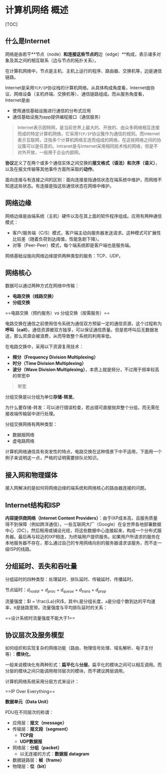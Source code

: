 # 计算机网络 概述

[TOC]



## 什么是Internet

网络是由若干**节点（node）**和连接这些节点的**边（edge）**构成，表示诸多对象及其之间的相互联系（边与节点的拓扑关系）。

在计算机网络中，节点是主机、主机上运行的程序、路由器、交换机等，边是通信链路。

Internet是采用`TCP/IP`协议栈的计算机网络。从具体构成角度看，Internet由协议、网络设备（主机终端、交换机等）、通信链路组成。而从服务角度看，Internet是由

- 使用通信基础设施进行通信的分布式应用
- 通信基础设施为app提供编程接口（通信服务）



> Internet表示因特网，是当前世界上最大的、开放的、由众多网络相互连接而成的特定计算机网络，它采用`TCP/IP`协议簇作为通信的规则。而internet表示互联网，泛指多个计算机网络互连而组成的网络，在这些网络之间的协议簇可以是任意的。intranet是与Internet采用相同技术栈的网络，但是不对外开放，一般用于企业内部网。



**协议**定义了在两个或多个通信实体之间交换的**报文格式（语法）**和**次序（语义）**，以及在报文传输等其他事件方面所采取的**动作**。



面向连接与有连接之间的区别：面向连接是指通信状态在端系统中维护，而网络不知道这些状态。有连接是指这些通信状态在网络中维护。

## 网络边缘

网络边缘是由端系统（主机）硬件以及在其上面的软件程序组成。应用有两种通信模式：

- 客户/服务端（C/S）模式，客户端主动向服务器发送请求。这种模式可扩展性比较差（随着负荷到达阈值，性能急剧下降）。
- 对等（Peer-Peer）模式，每个端系统即是客户端也是服务端。



网络基础设施向网络边缘提供两种类型的服务：TCP、UDP。

## 网络核心

数据可以通过两种方式在网络中传输：

- **电路交换（线路交换）**
- **分组交换**

==电路交换（预约服务）vs 分组交换（按需服务）==

电路交换在通信之前使用信令系统为通信双方预留一定的通信资源，这个过程称为**呼叫（call）**。通信资源被双方独享，可以保证通信质量。但是若呼叫后无数据发送，那么资源会被浪费，从而导致整个系统的利用率低。

在电路交换中，采用以下资源复用技术：

- **频分（Frequency Division Multiplexing）**
- **时分（Time Division Multiplexing）**
- **波分（Wave Division Multiplexing）**，本质上就是频分，不过用于频率较高的带宽中

> 带宽

分组交换是以分组为单位**存储-转发**。

为什么要存储-转发：可以进行错误检查，若出错可直接抛弃整个分组，而无需在接收端传输层中进行处理。

分组交换网络有两种类型：

- 数据报网络
- 虚电路网络



计算机网络通信具有突发性的特点，电路交换在这种情景下中不适用，下面用一个例子来说明这一点，严格的证明需要排队论知识。





## 接入网和物理媒体

接入网解决的是如何将网络边缘的端系统和网络核心的路由器连接的问题。

## Internet结构和ISP

**内容提供商网络（Internet Content Providers）**：由于IXP成本高，且服务质量得不到保障（例如跨洋通信）。一些互联网大厂（Google）在全世界各地部署数据中心（DC）。然后租用或铺设光缆，将这些数据中心连接起来，构成一个分布式服务器。最后再与较近的IXP相连，为终端用户提供服务。如果用户所请求的服务在本地服务器不存在，那么通过自己的专用网络向别的服务器请求该服务，而不走一级ISP的线路。

## 分组延时、丢失和吞吐量

分组延时的四种类型：处理延时、排队延时、传输延时、传播延时。

节点延时：$d_{nodal} = d_{proc} + d_{queue} + d_{trans} + d_{prop}$



流量强度：$I = \frac{La}{R}$，其中`L`是分组长度，`a`是分组个数到达的平均速率，`R`是链路宽带。流量强度与平均排队延时的关系：

==设计系统时流量强度不能大于1==

## 协议层次及服务模型

如何组织和实现复杂的网络功能（路由、物理信号处理、域名解析、电子支付等）：**模块化**。

一般来说模块化有两种形式：**扁平化**与**分层**。扁平化的模块之间可以相互调用。而分层的模块之间只能调用相邻层次的模块，而不建议跨层调用。

计算机网络系统采用分层方式来设计：

==IP Over Everything==



**数据单元（Data Unit）**

PDU在不同层次的称谓：

- 应用层：**报文（message）**
- 传输层：**报文段（segment）**
	- **TCP段**
	- **UDP数据报**
- 网络层：**分组（packet）**
	- 以无连接的方式：**数据报 datagram**
- 数据链路层：**帧（frame）**
- 物理层：**位（bit）**